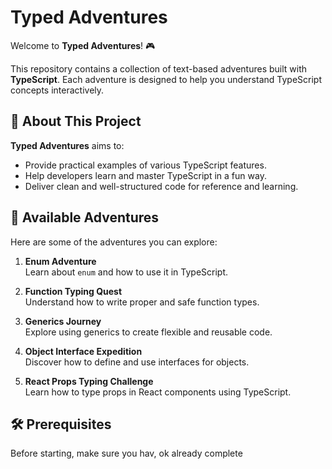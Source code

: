 # Typed Adventures

Welcome to **Typed Adventures**! 🎮

This repository contains a collection of text-based adventures built with **TypeScript**. Each adventure is designed to help you understand TypeScript concepts interactively.

## 🚀 About This Project

**Typed Adventures** aims to:

- Provide practical examples of various TypeScript features.
- Help developers learn and master TypeScript in a fun way.
- Deliver clean and well-structured code for reference and learning.

## 🧭 Available Adventures

Here are some of the adventures you can explore:

1. **Enum Adventure**  
   Learn about `enum` and how to use it in TypeScript.

2. **Function Typing Quest**  
   Understand how to write proper and safe function types.

3. **Generics Journey**  
   Explore using generics to create flexible and reusable code.

4. **Object Interface Expedition**  
   Discover how to define and use interfaces for objects.

5. **React Props Typing Challenge**  
   Learn how to type props in React components using TypeScript.

## 🛠️ Prerequisites

Before starting, make sure you hav, ok already complete
